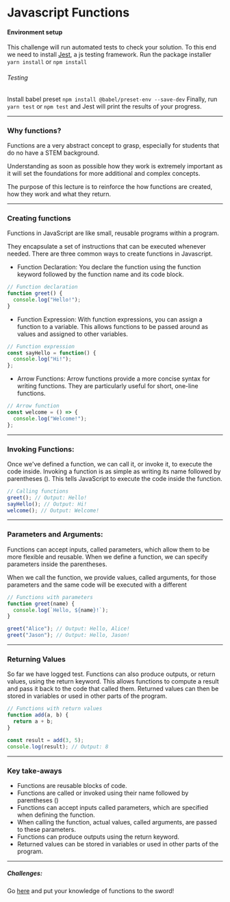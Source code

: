 # Javascript Functions

#### Environment setup

This challenge will run automated tests to check your solution. To this end we need to install [Jest](https://jestjs.io/), a js testing framework.
Run the package installer `yarn install` or `npm install`

###### Testing

Install babel preset `npm install @babel/preset-env --save-dev`
Finally, run `yarn test` or `npm test` and Jest will print the results of your progress.
___

### Why functions?

Functions are a very abstract concept to grasp, especially for students that do no have a STEM background.

Understanding as soon as possible how they work is extremely important as it will set the foundations for more additional and complex concepts.

The purpose of this lecture is to reinforce the how functions are created, how they work and what they return.

___
### Creating functions

Functions in JavaScript are like small, reusable programs within a program. 

They encapsulate a set of instructions that can be executed whenever needed. There are three common ways to create functions in Javascript.

- Function Declaration: You declare the function using the function keyword followed by the function name and its code block.

```js
// Function declaration
function greet() {
  console.log("Hello!");
}
```

- Function Expression: With function expressions, you can assign a function to a variable. This allows functions to be passed around as values and assigned to other variables.
```js
// Function expression
const sayHello = function() {
  console.log("Hi!");
};
```
- Arrow Functions: Arrow functions provide a more concise syntax for writing functions. They are particularly useful for short, one-line functions.

```js
// Arrow function
const welcome = () => {
  console.log("Welcome!");
};
```
___
### Invoking Functions:
Once we've defined a function, we can call it, or invoke it, to execute the code inside. 
Invoking a function is as simple as writing its name followed by parentheses (). This tells JavaScript to execute the code inside the function.
```js
// Calling functions
greet(); // Output: Hello!
sayHello(); // Output: Hi!
welcome(); // Output: Welcome!
```
___
### Parameters and Arguments:

Functions can accept inputs, called parameters, which allow them to be more flexible and reusable. 
When we define a function, we can specify parameters inside the parentheses. 

When we call the function, we provide values, called arguments, for those parameters and the same code will be executed with a different
```js
// Functions with parameters
function greet(name) {
  console.log(`Hello, ${name}!`);
}

greet("Alice"); // Output: Hello, Alice!
greet("Jason"); // Output: Hello, Jason!
```
___
### Returning Values
So far we have logged test.
Functions can also produce outputs, or return values, using the return keyword. 
This allows functions to compute a result and pass it back to the code that called them. Returned values can then be stored in variables or used in other parts of the program.
```js
// Functions with return values
function add(a, b) {
  return a + b;
}

const result = add(3, 5);
console.log(result); // Output: 8
```
---
### Key take-aways
- Functions are reusable blocks of code.
- Functions are called or invoked using their name followed by parentheses ()
- Functions can accept inputs called parameters, which are specified when defining the function.
- When calling the function, actual values, called arguments, are passed to these parameters.
- Functions can produce outputs using the return keyword.
- Returned values can be stored in variables or used in other parts of the program.


___
##### Challenges:
Go [here](./src//challenges.js) and put your knowledge of functions to the sword!

